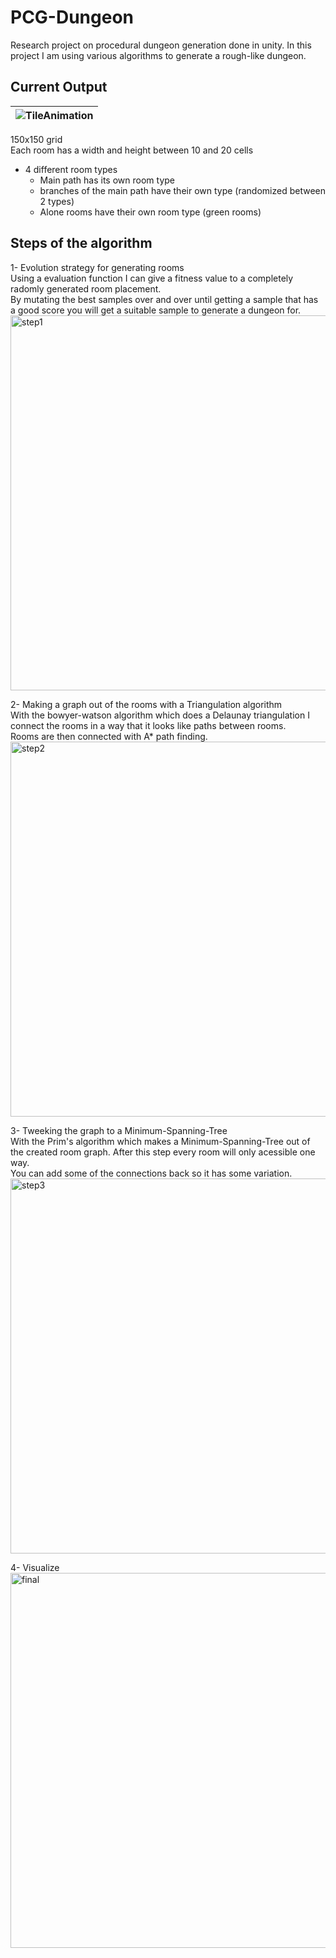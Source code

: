 # PCG-Dungeon

Research project on procedural dungeon generation done in unity.
In this project I am using various algorithms to generate a rough-like dungeon.

## Current Output
| ![TileAnimation](https://github.com/manijs82/PCG-Dungeon/assets/57400375/072014d9-f8a4-447a-b914-004460d9a49c) | 
|:--:| 
150x150 grid <br>
Each room has a width and height between 10 and 20 cells
- 4 different room types
  - Main path has its own room type
  - branches of the main path have their own type (randomized between 2 types)
  - Alone rooms have their own room type (green rooms)

## Steps of the algorithm

1- Evolution strategy for generating rooms <br>
Using a evaluation function I can give a fitness value to a completely radomly generated room placement. <br>
By mutating the best samples over and over until getting a sample that has a good score you will get a suitable sample to generate a dungeon for. <br> 
<img src="https://user-images.githubusercontent.com/57400375/230924478-20ff97cc-2c19-4dea-9e35-ea9ddccb3064.png" alt="step1" width="600"/> <br>

2- Making a graph out of the rooms with a Triangulation algorithm <br>
With the bowyer-watson algorithm which does a Delaunay triangulation I connect the rooms in a way that it looks like paths between rooms. <br>
Rooms are then connected with A* path finding. <br>
<img src="https://user-images.githubusercontent.com/57400375/230924690-4fd772ca-e73c-4b05-80e6-71799fba1f91.png" alt="step2" width="600"/> <br>

3- Tweeking the graph to a Minimum-Spanning-Tree <br>
With the Prim's algorithm which makes a Minimum-Spanning-Tree out of the created room graph. After this step every room will only acessible one way. <br>
You can add some of the connections back so it has some variation. <br>
<img src="https://user-images.githubusercontent.com/57400375/230924829-3094effd-a2b4-4390-8a94-62cfe7b3dccf.png" alt="step3" width="600"/> <br>

4- Visualize <br>
<img src="https://user-images.githubusercontent.com/57400375/230924879-4f9c1de1-1f9b-4ebf-a5a8-1ee8db7efa78.png" alt="final" width="600"/> <br>
